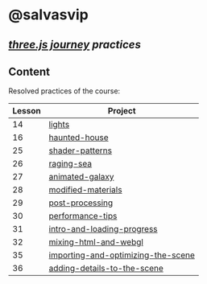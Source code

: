 # @salvasvip
## _[three.js journey](https://threejs-journey.com/) practices_

## Content

Resolved practices of the course:

| Lesson | Project |
|--------| ------ |
| 14     | [lights](https://salvasvip.github.io/threeJS-journey-practices/14-lights/dist/index.html) |
| 16     | [haunted-house](https://salvasvip.github.io/threeJS-journey-practices/16-haunted-house/dist/index.html) |
| 25     | [shader-patterns](https://salvasvip.github.io/threeJS-journey-practices/25-shader-patterns/dist/index.html) |
| 26     | [raging-sea](https://salvasvip.github.io/threeJS-journey-practices/26-raging-sea/dist/index.html) |
| 27     | [animated-galaxy](https://salvasvip.github.io/threeJS-journey-practices/27-animated-galaxy/dist/index.html) |
| 28     | [modified-materials](https://salvasvip.github.io/threeJS-journey-practices/28-modified-materials/dist/index.html) |
| 29     | [post-processing](https://salvasvip.github.io/threeJS-journey-practices/29-post-processing/dist/index.html) |
| 30     | [performance-tips](https://salvasvip.github.io/threeJS-journey-practices/30-performance-tips/dist/index.html) |
| 31     | [intro-and-loading-progress](https://salvasvip.github.io/threeJS-journey-practices/31-intro-and-loading-progress/dist/index.html) |
| 32     | [mixing-html-and-webgl](https://salvasvip.github.io/threeJS-journey-practices/32-mixing-html-and-webgl/dist/index.html) |
| 35     | [importing-and-optimizing-the-scene](https://salvasvip.github.io/threeJS-journey-practices/35-importing-and-optimizing-the-scene/dist/index.html) |
| 36     | [adding-details-to-the-scene](https://salvasvip.github.io/threeJS-journey-practices/36-adding-details-to-the-scene/dist/index.html) |
